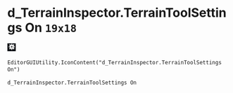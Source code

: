 # d_TerrainInspector.TerrainToolSettings On `19x18`
<img src="/img/d_TerrainInspector.TerrainToolSettings%20On.png" width=19 height=18>

``` CSharp
EditorGUIUtility.IconContent("d_TerrainInspector.TerrainToolSettings On")
```
```
d_TerrainInspector.TerrainToolSettings On
```
